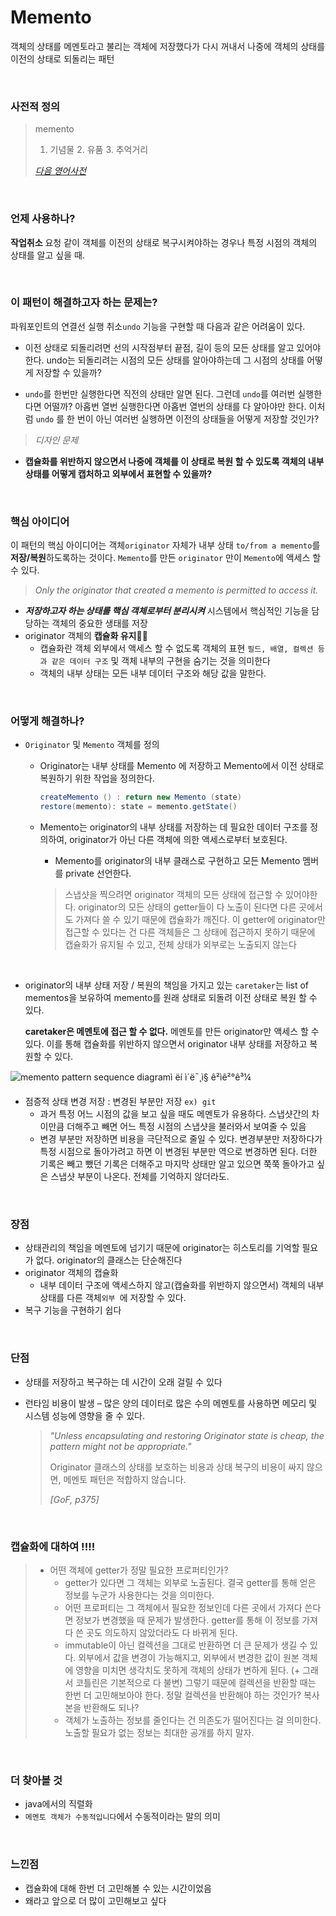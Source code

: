 # Memento

객체의 상태를 메멘토라고 불리는 객체에 저장했다가 다시 꺼내서 나중에 객체의 상태를 이전의 상태로 되돌리는 패턴

<br>



### 사전적 정의

> memento
>
> 1. 기념물   2. 유품   3. 추억거리
>
> [*다음 영어사전*](https://alldic.daum.net/search.do?q=memento)



<br>



### 언제 사용하나?

**작업취소** 요청 같이 객체를 이전의 상태로 복구시켜야하는 경우나 특정 시점의 객체의 상태를 알고 싶을 때.



<br>



### 이 패턴이 해결하고자 하는 문제는?

파워포인트의 연결선 실행 취소`undo` 기능을 구현할 때 다음과 같은 어려움이 있다.

- 이전 상태로 되돌리려면 선의 시작점부터 끝점, 길이 등의 모든 상태를 알고 있어야 한다. undo는 되돌리려는 시점의 모든 상태를 알아야하는데 그 시점의 상태를 어떻게 저장할 수 있을까? 

- `undo`를 한번만 실행한다면 직전의 상태만 알면 된다. 그런데 `undo`를 여러번 실행한다면 어떨까? 아홉번 열번 실행한다면 아홉번 열번의 상태를 다 알아야만 한다. 이처럼  `undo` 를 한 번이 아닌 여러번 실행하면 이전의 상태들을 어떻게 저장할 것인가?

  

>  *디자인 문제*

- **캡슐화를 위반하지 않으면서 나중에 객체를 이 상태로 복원 할 수 있도록 객체의 내부 상태를 어떻게 캡처하고 외부에서 표현할 수 있을까?** 



<br>



### 핵심 아이디어

이 패턴의 핵심 아이디어는 객체`originator` 자체가 내부 상태 `to/from a memento`를 **저장/복원**하도록하는 것이다. `Memento`를 만든 `originator` 만이 `Memento`에 액세스 할 수 있다.  

>  *Only the originator that created a memento is permitted to access it.*



- ***저장하고자 하는 상태를 핵심 객체로부터 분리시켜*** 시스템에서 핵심적인 기능을 담당하는 객체의 중요한 생태를 저장
- originator 객체의 **캡슐화 유지**👍🏻
  - 캡슐화란 객체 외부에서 액세스 할 수 없도록 객체의 표현 `필드, 배열, 컬렉션 등과 같은 데이터 구조` 및 객체 내부의 구현을 숨기는 것을 의미한다
  - 객체의 내부 상태는 모든 내부 데이터 구조와 해당 값을 말한다.



<br> 

### 어떻게 해결하나?

- `Originator` 및 `Memento` 객체를 정의

  - Originator는 내부 상태를 Memento 에 저장하고 Memento에서 이전 상태로 복원하기 위한 작업을 정의한다. 

    ```java
    createMemento () : return new Memento (state)
    restore(memento): state = memento.getState()
    ```

  - Memento는 originator의 내부 상태를 저장하는 데 필요한 데이터 구조를 정의하여, originator가 아닌 다른 객체에 의한 액세스로부터 보호된다. 

    - Memento를 originator의 내부 클래스로 구현하고 모든 Memento 멤버를 private 선언한다.

    > 스냅샷을 찍으려면 originator 객체의 모든 상태에 접근할 수 있어야한다. originator의 모든 상태의 getter들이 다 노출이 된다면 다른 곳에서도 가져다 쓸 수 있기 때문에 캡슐화가 깨진다. 이 getter에 originator만 접근할 수 있다는 건 다른 객체들은 그 상태에 접근하지 못하기 때문에 캡슐화가 유지될 수 있고, 전체 상태가 외부로는 노출되지 않는다

    

    <br>

    

- originator의 내부 상태 저장 / 복원의 책임을 가지고 있는 `caretaker`는 list of mementos을 보유하여 memento를 원래 상태로 되돌려 이전 상태로 복원 할 수 있다.

  **caretaker은 메멘토에 접근 할 수 없다.** 메멘토를 만든 originator만 액세스 할 수 있다. 이를 통해 캡슐화를 위반하지 않으면서 originator 내부 상태를 저장하고 복원할 수 있다.



![memento pattern sequence diagramì ëí ì´ë¯¸ì§ ê²ìê²°ê³¼](https://upload.wikimedia.org/wikipedia/commons/3/38/Memento_design_pattern_sequence1.png)



- 점증적 상태 변경 저장 : 변경된 부분만 저장 `ex) git`
  - 과거 특정 어느 시점의 값을 보고 싶을 때도 메멘토가 유용하다. 스냅샷간의 차이만큼 더해주고 빼면 어느 특정 시점의 스냅샷을 불러와서 보여줄 수 있음
  - 변경 부분만 저장하면 비용을 극단적으로 줄일 수 있다. 변경부분만 저장하다가 특정 시점으로 돌아가려고 하면 이 변경된 부분만 역으로 변경하면 된다. 더한 기록은 빼고 뺐던 기록은 더해주고 마지막 상태만 알고 있으면 쭉쭉 돌아가고 싶은 스냅샷 부분이 나온다. 전체를 기억하지 않더라도. 

<br> 

### 장점

- 상태관리의 책임을 메멘토에 넘기기 때문에 originator는 히스토리를 기억할 필요가 없다. originator의 클래스는 단순해진다
- originator 객체의 캡슐화
  - 내부 데이터 구조에 액세스하지 않고(캡슐화를 위반하지 않으면서)  객체의 내부 상태를 다른 객체`외부 `에 저장할 수 있다.
- 복구 기능을 구현하기 쉽다



<br>



### 단점

- 상태를 저장하고 복구하는 데 시간이 오래 걸릴 수 있다

- 런타임 비용이 발생
  – 많은 양의 데이터로 많은 수의 메멘토를 사용하면 메모리 및 시스템 성능에 영향을 줄 수 있다.

  > *"Unless encapsulating and restoring Originator state is cheap, the pattern might not be appropriate."*
  >
  > Originator 클래스의 상태를 보호하는 비용과 상태 복구의 비용이 싸지 않으면, 메멘토 패턴은 적합하지 않습니다.
  >
  >  *[GoF, p375]* 



<br>



### 캡슐화에 대하여 !!!!

> - 어떤 객체에 getter가 정말 필요한 프로퍼티인가? 
>   - getter가 있다면 그 객체는 외부로 노출된다. 결국 getter를 통해 얻은 정보를 누군가 사용한다는 것을 의미한다. 
>   - 어떤 프로퍼티는 그 객체에서 필요한 정보인데 다른 곳에서 가져다 쓴다면 정보가 변경했을 때 문제가 발생한다. getter를 통해 이 정보를 가져다 쓴 곳도 의도하지 않았더라도 다 바뀌게 된다.
>   - immutable이 아닌 컬렉션을 그대로 반환하면 더 큰 문제가 생길 수 있다. 외부에서 값을 변경이 가능해지고, 외부에서 변경한 값이 원본 객체에 영향을 미치면 생각치도 못하게 객체의 상태가 변하게 된다. (+ 그래서 코틀린은 기본적으로 다 불변) 그렇기 때문에 컬렉션을 반환할 때는 한번 더 고민해보아야 한다. 정말 컬렉션을 반환해야 하는 것인가? 복사본을 반환해도 되나?
>   - 객체가 노출하는 정보를 줄인다는 건 의존도가 떨어진다는 걸 의미한다. 노출할 필요가 없는 정보는 최대한 공개를 하지 말자. 



<br> 

### 더 찾아볼 것

- java에서의 직렬화
- `메멘토 객체가 수동적입니다`에서 수동적이라는 말의 의미 



<br>



### 느낀점

- 캡슐화에 대해 한번 더 고민해볼 수 있는 시간이었음
- 왜라고 앞으로 더 많이 고민해보고 싶다



